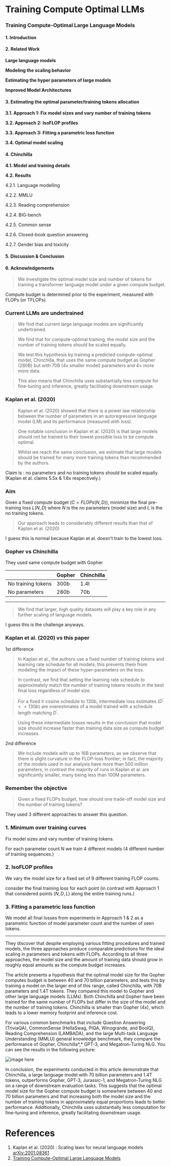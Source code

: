 # Training Compute Optimal LLMs

### Training Compute-Optimal Large Language Models

#### 1. Introduction

#### 2. Related Work

**Large language models**

**Modeling the scaling behavior**

**Estimating the hyper parameters of large models**

**Improved Model Architectures**

#### 3. Estimating the optimal parameter/training tokens allocation

**3.1. Approach 1: Fix model sizes and vary number of training tokens**

**3.2. Approach 2: IsoFLOP profiles**

**3.3. Approach 3: Fitting a parametric loss function**

**3.4. Optimal model scaling**

#### 4. Chinchilla

**4.1. Model and training details**

**4.2. Results**

4.2.1. Language modelling

4.2.2. MMLU

4.2.3. Reading comprehension

4.2.4. BIG-bench

4.2.5. Common sense

4.2.6. Closed-book question answering

4.2.7. Gender bias and toxicity

#### 5. Discussion & Conclusion

#### 6. Acknowledgements

> We investigate the optimal model size and number of tokens for training a transformer language model under a given compute budget.
> 

Compute budget is determined prior to the experiment, measured with FLOPs (or TFLOPs).

### Current LLMs are undertrained

> We find that current large language models are significantly undertrained.
> 

> We find that for compute-optimal training, the model size and the number of training tokens should be scaled equally.
> 

> We test this hypothesis by training a predicted compute-optimal model, Chinchilla, that uses the same compute budget as Gopher (280B) but with 70B (4x smaller model) parameters and 4× more more data.
> 

> This also means that Chinchilla uses substantially less compute for fine-tuning and inference, greatly facilitating downstream usage.
> 

### Kaplan et al. (2020)

> Kaplan et al. (2020) showed that there is a power law relationship between the number of
parameters in an autoregressive language model (LM) and its performance (measured with loss).
> 

> One notable conclusion in Kaplan et al. (2020) is that large models should not be trained to their lowest possible loss to be compute optimal.
> 

> Whilst we reach the same conclusion, we estimate that large models should be trained for many more training tokens than recommended by the authors.
> 

Claim is : no parameters and no training tokens should be scaled equally. (Kaplan et al. claims 5.5x & 1.8x respectively.)

### Aim

Given a fixed compute budget $(C = FLOPs(N,D))$, minimize the final pre-training loss $L(N,D)$ where $N$ is the no parameters (model size) and $L$ is the no training tokens.

> Our approach leads to considerably different results than that of Kaplan et al. (2020)
> 

I guess this is normal because Kaplan et al. doesn’t train to the lowest loss.

### Gopher vs Chinchilla

They used same compute budget with Gopher

|  | Gopher | Chinchilla |
| --- | --- | --- |
| No training tokens | 300b | 1.4t |
| No parameters | 280b | 70b |

---

> We find that larger, high quality datasets will play a key role in any further scaling of language models.
> 

I guess this is the challenge anyways.

### Kaplan et al. (2020) vs this paper

1st difference

> In Kaplan et al., the authors use a fixed number of training tokens and learning rate schedule for all models; this prevents them from modeling the impact of these hyper-parameters on the loss.
> 

> In contrast, we find that setting the learning rate schedule to approximately match the number of training tokens results in the best final loss regardless of model size.
> 

> For a fixed lr cosine schedule to 130b, intermediate loss estimates $(D^{'} << 130b)$ are overestimates of a model trained with a schedule length matching $D^{'}$.
> 

> Using these intermediate losses results in the conclusion that model size should increase faster than training data size as compute budget increases.
> 

2nd difference

> We include models with up to 16B parameters, as we observe that there is slight
curvature in the FLOP-loss frontier; in fact, the majority of the models used in our analysis have more than 500 million parameters, in contrast the majority of runs in Kaplan et al. are significantly smaller, many being less than 100M parameters.
> 

### Remember the objective

> Given a fixed FLOPs budget, how should one trade-off model size and the number of training tokens?
> 

They used 3 different approaches to answer this question.

### 1. Minimum over training curves

Fix model sizes and vary number of training tokens. 

For each parameter count N we train 4 different models (4 different number of training sequences.)

### 2. IsoFLOP profiles

We vary the model size for a fixed set of 9 different training FLOP counts.

consider the final training loss for each point (in contrast with Approach 1 that considered points $(N,D,L)$ along the entire training runs.)

### 3. Fitting a parametric loss function

We model all final losses from experiments in Approach 1 & 2 as a parametric function of
model parameter count and the number of seen tokens.

---

They discover that despite employing various fitting procedures and trained models, the three approaches produce comparable predictions for the ideal scaling in parameters and tokens with FLOPs. According to all three approaches, the model size and the amount of training data should grow in roughly equal amounts as the compute budget increases.

The article presents a hypothesis that the optimal model size for the Gopher computes budget is between 40 and 70 billion parameters, and tests this by training a model on the larger end of this range, called Chinchilla, with 70B parameters and 1.4T tokens. They compared this model to Gopher and other large language models (LLMs). Both Chinchilla and Gopher have been trained for the same number of FLOPs but differ in the size of the model and the number of training tokens. Chinchilla is smaller than Gopher (4x), which leads to a lower memory footprint and inference cost.

For various common benchmarks that include Question Answering (TriviaQA), CommonSense (HellaSwag, PIQA, Winogrande, and BoolQ), Reading Comprehension (LAMBADA), and the large Multi-task Language Understanding (MMLU) general knowledge benchmark, they compare the performance of Gopher, Chinchilla*,* GPT-3, and Megatron-Turing NLG. You can see the results in the following picture:

![image here](./hoffmann-2022-training-compute-optimal-llms-001.png)

In conclusion, the experiments conducted in this article demonstrate that Chinchilla, a large language model with 70 billion parameters and 1.4T tokens, outperforms Gopher, GPT-3, Jurassic-1, and Megatron-Turing NLG on a range of downstream evaluation tasks. This suggests that the optimal model size for the Gopher compute budget is somewhere between 40 and 70 billion parameters and that increasing both the model size and the number of training tokens in approximately equal proportions leads to better performance. Additionally, Chinchilla uses substantially less computation for fine-tuning and inference, greatly facilitating downstream usage.

# References

1. Kaplan et al. (2020) : Scaling laws for neural language models [arXiv:2001.08361](https://arxiv.org/abs/2001.08361)
2. [Training Compute-Optimal Large Language Models](https://arxiv.org/abs/2203.15556)
